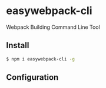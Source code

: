 # easywebpack-cli

Webpack Building Command Line Tool



## Install

```bash
$ npm i easywebpack-cli -g
```


## Configuration


